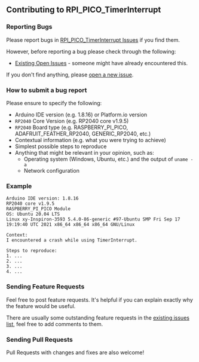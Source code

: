 ## Contributing to RPI_PICO_TimerInterrupt

### Reporting Bugs

Please report bugs in [RPI_PICO_TimerInterrupt Issues](https://github.com/khoih-prog/RPI_PICO_TimerInterrupt/issues) if you find them.

However, before reporting a bug please check through the following:

* [Existing Open Issues](https://github.com/khoih-prog/RPI_PICO_TimerInterrupt/issues) - someone might have already encountered this.

If you don't find anything, please [open a new issue](https://github.com/khoih-prog/RPI_PICO_TimerInterrupt/issues/new).

### How to submit a bug report

Please ensure to specify the following:

* Arduino IDE version (e.g. 1.8.16) or Platform.io version
* `RP2040` Core Version (e.g. RP2040 core v1.9.5)
* `RP2040` Board type (e.g. RASPBERRY_PI_PICO, ADAFRUIT_FEATHER_RP2040, GENERIC_RP2040, etc.)
* Contextual information (e.g. what you were trying to achieve)
* Simplest possible steps to reproduce
* Anything that might be relevant in your opinion, such as:
  * Operating system (Windows, Ubuntu, etc.) and the output of `uname -a`
  * Network configuration


### Example

```
Arduino IDE version: 1.8.16
RP2040 core v1.9.5
RASPBERRY_PI_PICO Module
OS: Ubuntu 20.04 LTS
Linux xy-Inspiron-3593 5.4.0-86-generic #97-Ubuntu SMP Fri Sep 17 19:19:40 UTC 2021 x86_64 x86_64 x86_64 GNU/Linux

Context:
I encountered a crash while using TimerInterrupt.

Steps to reproduce:
1. ...
2. ...
3. ...
4. ...
```
### Sending Feature Requests

Feel free to post feature requests. It's helpful if you can explain exactly why the feature would be useful.

There are usually some outstanding feature requests in the [existing issues list](https://github.com/khoih-prog/RPI_PICO_TimerInterrupt/issues?q=is%3Aopen+is%3Aissue+label%3Aenhancement), feel free to add comments to them.

### Sending Pull Requests

Pull Requests with changes and fixes are also welcome!
